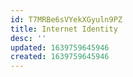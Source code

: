 ```yaml
---
id: T7MRBe6sVYekXGyuln9PZ
title: Internet Identity
desc: ''
updated: 1639759645946
created: 1639759645946
---
```


